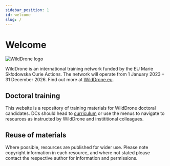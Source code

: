 ```yaml
---
sidebar_position: 1
id: welcome
slug: /
---
```


# Welcome

![WildDrone logo](/img/WildDrone_Detailed_logo_300px.png)

WildDrone is an international training network funded by the EU Marie Skłodowska Curie Actions. The network will operate from 1 January 2023 – 31 December 2026. Find out more at [WildDrone.eu](https://wilddrone.eu).

## Doctoral training

This website is a repository of training materials for WildDrone doctoral candidates. DCs should head to [curriculum](curriculum) or use the menus to navigate to resources as instructed by WildDrone and instititional colleagues.

## Reuse of materials

 Where possible, resources are published for wider use. Please note copyright information in each resource, and where not stated please contact the respective author for information and permissions.